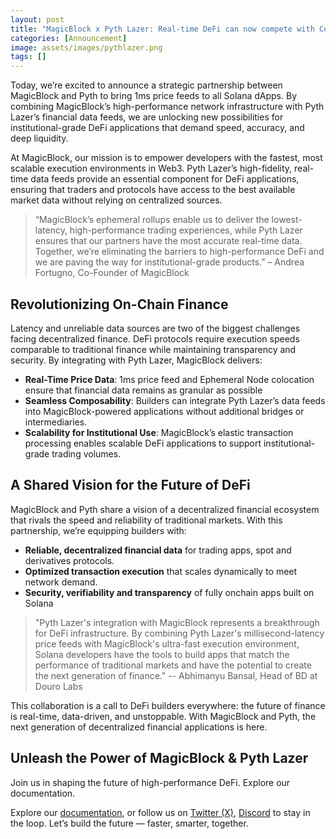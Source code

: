 ```yaml
---
layout: post
title: "MagicBlock x Pyth Lazer: Real-time DeFi can now compete with CeFi"
categories: [Announcement]
image: assets/images/pythlazer.png
tags: []
---
```


Today, we’re excited to announce a strategic partnership between MagicBlock and Pyth to bring 1ms price feeds to all Solana dApps. By combining MagicBlock’s high-performance network infrastructure with Pyth Lazer’s financial data feeds, we are unlocking new possibilities for institutional-grade DeFi applications that demand speed, accuracy, and deep liquidity.

At MagicBlock, our mission is to empower developers with the fastest, most scalable execution environments in Web3. Pyth Lazer’s high-fidelity, real-time data feeds provide an essential component for DeFi applications, ensuring that traders and protocols have access to the best available market data without relying on centralized sources.

> “MagicBlock’s ephemeral rollups enable us to deliver the lowest-latency, high-performance trading experiences, while Pyth Lazer ensures that our partners have the most accurate real-time data. Together, we’re eliminating the barriers to high-performance DeFi and we are paving the way for institutional-grade products.” – Andrea Fortugno, Co-Founder of MagicBlock

## Revolutionizing On-Chain Finance

Latency and unreliable data sources are two of the biggest challenges facing decentralized finance. DeFi protocols require execution speeds comparable to traditional finance while maintaining transparency and security. By integrating with Pyth Lazer, MagicBlock delivers:

- **Real-Time Price Data**: 1ms price feed and Ephemeral Node colocation ensure that financial data remains as granular as possible
- **Seamless Composability**: Builders can integrate Pyth Lazer’s data feeds into MagicBlock-powered applications without additional bridges or intermediaries.
- **Scalability for Institutional Use**: MagicBlock’s elastic transaction processing enables scalable DeFi applications to support institutional-grade trading volumes.

## A Shared Vision for the Future of DeFi

MagicBlock and Pyth share a vision of a decentralized financial ecosystem that rivals the speed and reliability of traditional markets. With this partnership, we’re equipping builders with:

- **Reliable, decentralized financial data** for trading apps, spot and derivatives protocols.
- **Optimized transaction execution** that scales dynamically to meet network demand.
- **Security, verifiability and transparency** of fully onchain apps built on Solana

> "Pyth Lazer's integration with MagicBlock represents a breakthrough for DeFi infrastructure. By combining Pyth Lazer's millisecond-latency price feeds with MagicBlock's ultra-fast execution environment, Solana developers have the tools to build apps that match the performance of traditional markets and have the potential to create the next generation of finance." -- Abhimanyu Bansal, Head of BD at Douro Labs

This collaboration is a call to DeFi builders everywhere: the future of finance is real-time, data-driven, and unstoppable. With MagicBlock and Pyth, the next generation of decentralized financial applications is here.

## Unleash the Power of MagicBlock & Pyth Lazer

Join us in shaping the future of high-performance DeFi. Explore our documentation.

Explore our [documentation](https://docs.magicblock.gg/introduction), or follow us on [Twitter (X)](https://twitter.com/magicblock), [Discord](https://discord.com/invite/MBkdC3gxcv) to stay in the loop. Let’s build the future — faster, smarter, together.
